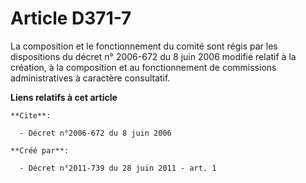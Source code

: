 # Article D371-7

La composition et le fonctionnement du comité sont régis par les dispositions du décret n° 2006-672 du 8 juin 2006 modifié
relatif à la création, à la composition et au fonctionnement de commissions administratives à caractère consultatif.

**Liens relatifs à cet article**

	**Cite**:

	  - Décret n°2006-672 du 8 juin 2006

	**Créé par**:

	  - Décret n°2011-739 du 28 juin 2011 - art. 1
